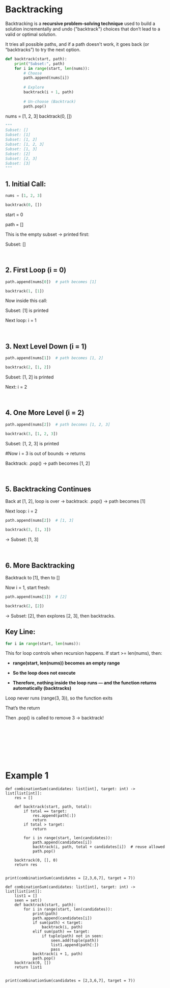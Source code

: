 
# Backtracking

Backtracking is a **recursive problem-solving technique** used to build a solution incrementally and undo ("backtrack") choices that don’t lead to a valid or optimal solution.

It tries all possible paths, and if a path doesn't work, it goes back (or “backtracks”) to try the next option.



```python
def backtrack(start, path):
    print("Subset:", path)
    for i in range(start, len(nums)):
        # Choose
        path.append(nums[i])
        
        # Explore
        backtrack(i + 1, path)
        
        # Un-choose (Backtrack)
        path.pop()
```

nums = [1, 2, 3]
backtrack(0, [])

```python
"""
Subset: []
Subset: [1]
Subset: [1, 2]
Subset: [1, 2, 3]
Subset: [1, 3]
Subset: [2]
Subset: [2, 3]
Subset: [3]
"""
```

## 1. Initial Call:

```python
nums = [1, 2, 3]

backtrack(0, [])
```

start = 0

path = []

This is the empty subset → printed first: 

Subset: []

<br>


## 2. First Loop (i = 0)

```python 
path.append(nums[0])  # path becomes [1]

backtrack(1, [1])
```

Now inside this call:

Subset: [1] is printed

Next loop: i = 1

<br>

## 3. Next Level Down (i = 1)

```python 
path.append(nums[1])  # path becomes [1, 2]

backtrack(2, [1, 2])
```

Subset: [1, 2] is printed

Next: i = 2

<br>

## 4. One More Level (i = 2)

```python 
path.append(nums[2])  # path becomes [1, 2, 3]

backtrack(3, [1, 2, 3])
```

Subset: [1, 2, 3] is printed

#Now i = 3 is out of bounds → returns

Backtrack: .pop() → path becomes [1, 2]

<br>

## 5. Backtracking Continues

Back at [1, 2], loop is over → backtrack: .pop() → path becomes [1]

Next loop: i = 2

```python 
path.append(nums[2])  # [1, 3]

backtrack(3, [1, 3])
```
→ Subset: [1, 3]

<br>

## 6. More Backtracking
Backtrack to [1], then to []

Now i = 1, start fresh:

```python
path.append(nums[1])  # [2]

backtrack(2, [2]) 
```
→ Subset: [2], then explores [2, 3], then backtracks.


## Key Line:

```python
for i in range(start, len(nums)):
```

This for loop controls when recursion happens. If start >= len(nums), then:

 - **range(start, len(nums)) becomes an empty range**

 - **So the loop does not execute**

 - **Therefore, nothing inside the loop runs — and the function returns automatically (backtracks)**

Loop never runs (range(3, 3)), so the function exits

That’s the return

Then .pop() is called to remove 3 → backtrack!






<br><br><br><br><br><br>

# Example 1




```ptyhon
def combinationSum(candidates: list[int], target: int) -> list[list[int]]:
    res = []

    def backtrack(start, path, total):
        if total == target:
            res.append(path[:])
            return
        if total > target:
            return

        for i in range(start, len(candidates)):
            path.append(candidates[i])
            backtrack(i, path, total + candidates[i])  # reuse allowed
            path.pop()

    backtrack(0, [], 0)
    return res


print(combinationSum(candidates = [2,3,6,7], target = 7))
```








```ptyhon
def combinationSum(candidates: list[int], target: int) -> list[list[int]]:
    list1 = []
    seen = set()
    def backtrack(start, path):
        for i in range(start, len(candidates)):
            print(path)
            path.append(candidates[i])
            if sum(path) < target:
                backtrack(i, path)
            elif sum(path) == target:
                if tuple(path) not in seen:
                    seen.add(tuple(path))
                    list1.append(path[:])
                    pass
            backtrack(i + 1, path)
            path.pop()
    backtrack(0, [])
    return list1


print(combinationSum(candidates = [2,3,6,7], target = 7))
```
